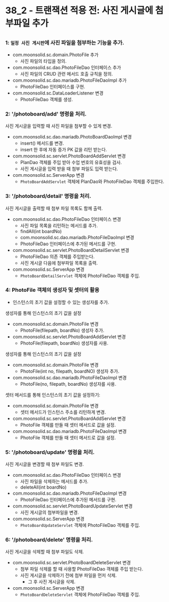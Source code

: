 # 38_2 - 트랜잭션 적용 전: 사진 게시글에 첨부파일 추가

## 

### 1: `일정 사진 게시판`에 사진 파일을 첨부하는 기능을 추가.

- com.moonsolid.sc.domain.PhotoFile 추가
  - 사진 파일의 타입을 정의.
- com.moonsolid.sc.dao.PhotoFileDao 인터페이스 추가
  - 사진 파일의 CRUD 관련 메서드 호출 규칙을 정의.
- com.moonsolid.sc.dao.mariadb.PhotoFileDaoImpl 추가
  - PhotoFileDao 인터페이스를 구현.
- com.moonsolid.sc.DataLoaderListener 변경
  - PhotoFileDao 객체를 생성.

### 2: '/photoboard/add' 명령을 처리.

사진 게시글을 입력할 때 사진 파일을 첨부할 수 있게 변경.

- com.moonsolid.sc.dao.mariadb.PhotoBoardDaoImpl 변경
  - insert() 메서드를 변경.
  - insert 한 후에 자동 증가 PK 값을 리턴 받는다.
- com.moonsolid.sc.servlet.PhotoBoardAddServlet 변경
  - PlanDao 객체를 주입 받아 수업 번호의 유효성을 검사.
  - 사진 게시글을 입력 받을 때 첨부 파일도 입력 받는다.
- com.moonsolid.sc.ServerApp 변경
  - `PhotoBoardAddServlet` 객체에 PlanDao와 PhotoFileDao 객체를 주입한다. 

### 3: '/photoboard/detail' 명령을 처리.

사진 게시글을 출력할 때 첨부 파일 목록도 함께 출력.

- com.moonsolid.sc.dao.PhotoFileDao 인터페이스 변경
  - 사진 파일 목록을 리턴하는 메서드를 추가.
  - findAll(int boardNo)
  - com.moonsolid.sc.dao.mariadb.PhotoFileDaoImpl 변경
  - PhotoFileDao 인터페이스에 추가된 메서드를 구현.
- com.moonsolid.sc.servlet.PhotoBoardDetailServlet 변경
  - PhotoFileDao 의존 객체를 주입받는다.
  - 사진 게시글 다음에 첨부파일 목록을 출력.
- com.moonsolid.sc.ServerApp 변경
  - `PhotoBoardDetailServlet` 객체에 PhotoFileDao 객체를 주입. 
  

### 4: PhotoFile 객체의 생성자 및 셋터의 활용

- 인스턴스의 초기 값을 설정할 수 있는 생성자를 추가.

생성자를 통해 인스턴스의 초기 값을 설정
- com.moonsolid.sc.domain.PhotoFile 변경
  - PhotoFile(filepath, boardNo) 생성자 추가.
- com.moonsolid.sc.servlet.PhotoBoardAddServlet 변경
  - PhotoFile(filepath, boardNo) 생성자를 사용.

생성자를 통해 인스턴스의 초기 값을 설정
- com.moonsolid.sc.domain.PhotoFile 변경
  - PhotoFile(int no, filepath, boardNO) 생성자 추가.
- com.moonsolid.sc.dao.mariadb.PhotoFileDaoImpl 변경
  - PhotoFile(no, filepath, boardNo) 생성자를 사용.

셋터 메서드를 통해 인스턴스의 초기 값을 설정하기:
- com.moonsolid.sc.domain.PhotoFile 변경
  - 셋터 메서드가 인스턴스 주소를 리턴하게 변경.
- com.moonsolid.sc.servlet.PhotoBoardAddServlet 변경
  - PhotoFile 객체를 만들 때 셋터 메서드로 값을 설정.
- com.moonsolid.sc.dao.mariadb.PhotoFileDaoImpl 변경
  - PhotoFile 객체를 만들 때 셋터 메서드로 값을 설정.
  

### 5: '/photoboard/update' 명령을 처리.

사진 게시글을 변경할 때 첨부 파일도 변경.

- com.moonsolid.sc.dao.PhotoFileDao 인터페이스 변경
  - 사진 파일을 삭제하는 메서드를 추가.
  - deleteAll(int boardNo)
- com.moonsolid.sc.dao.mariadb.PhotoFileDaoImpl 변경
  - PhotoFileDao 인터페이스에 추가된 메서드를 구현.
- com.moonsolid.sc.servlet.PhotoBoardUpdateServlet 변경
  - 사진 게시글의 첨부파일을 변경.
- com.moonsolid.sc.ServerApp 변경
  - `PhotoBoardUpdateServlet` 객체에 PhotoFileDao 객체를 주입. 

### 6: '/photoboard/delete' 명령을 처리.

사진 게시글을 삭제할 때 첨부 파일도 삭제.

- com.moonsolid.sc.servlet.PhotoBoardDeleteServlet 변경
  - 첨부 파일 삭제를 할 때 사용할 PhotoFileDao 객체를 주입 받는다.
  - 사진 게시글을 삭제하기 전에 첨부 파일을 먼저 삭제.
    - 그 후 사진 게시글을 삭제. 
- com.moonsolid.sc.ServerApp 변경
  - `PhotoBoardDeleteServlet` 객체에 PhotoFileDao 객체를 주입. 
  